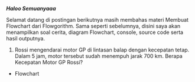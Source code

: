 _**Haloo Semuanyaaa**_

Selamat datang di postingan berikutnya masih membahas materi Membuat Flowchart dari Flowgorithm. 
Sama seperti sebelumnya, disini saya akan menampilkan soal cerita, diagram Flowchart, console, source code serta hasil outputnya.

1. Rossi mengendarai motor GP di lintasan balap dengan kecepatan tetap. Dalam 5 jam, motor tersebut sudah menempuh jarak 700 km. Berapa Kecepatan Motor GP Rossi?

- Flowchart
